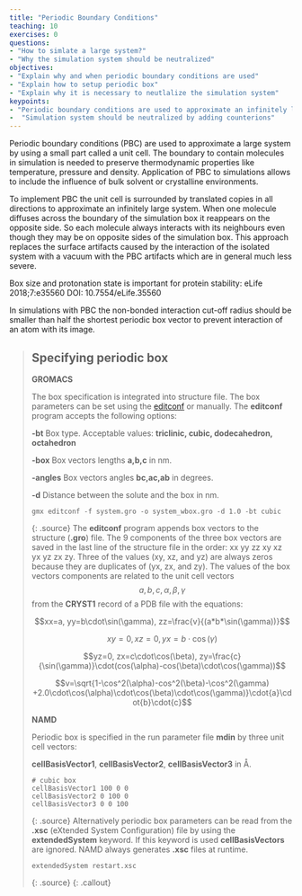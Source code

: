 ```yaml
---
title: "Periodic Boundary Conditions"
teaching: 10
exercises: 0
questions:
- "How to simlate a large system?"
- "Why the simulation system should be neutralized"
objectives:
- "Explain why and when periodic boundary conditions are used"
- "Explain how to setup periodic box"
- "Explain why it is necessary to neutlalize the simulation system"
keypoints:
- "Periodic boundary conditions are used to approximate an infinitely large system"
-  "Simulation system should be neutralized by adding counterions"
---
```

Periodic boundary conditions (PBC) are used to approximate a large system by using a small part called a unit cell. The boundary to contain molecules in simulation is needed to preserve thermodynamic properties like temperature, pressure and density. Application of PBC to simulations allows to include the influence of bulk solvent or crystalline environments.

To implement PBC the unit cell is surrounded by translated copies in all directions to approximate an infinitely large system. When one molecule diffuses across the boundary of the simulation box it reappears on the opposite side. So each molecule always interacts with its neighbours even though they may be on opposite sides of the simulation box. This approach replaces the surface artifacts caused by the interaction of the isolated system with a vacuum with the PBC artifacts which are in general much less severe.

Box size and protonation state is important for protein stability:
eLife 2018;7:e35560 DOI: 10.7554/eLife.35560


In simulations with PBC the non-bonded interaction cut-off radius should be smaller than half the shortest periodic box vector to prevent interaction of an atom with its image.

> ## Specifying periodic box
>  **GROMACS**
>
> The box specification is integrated into structure file. The box parameters can be set using the [editconf](http://manual.gromacs.org/archive/5.0/programs/gmx-editconf.html) or manually. The **editconf** program accepts the following options:
>
> **-bt**  Box type. Acceptable values: **triclinic, cubic, dodecahedron, octahedron**<br>
>
> **-box** Box vectors lengths **a,b,c** in nm.<br>
>
> **-angles** Box vectors angles **bc,ac,ab** in degrees.
>
> **-d** Distance between the solute and the box in nm.
>
>~~~
> gmx editconf -f system.gro -o system_wbox.gro -d 1.0 -bt cubic
>~~~
> {: .source}
> The **editconf** program appends box vectors to the structure (**.gro**) file. The 9 components of the three box vectors are saved in the last line of the structure file in the order: xx yy zz xy xz yx yz zx zy. Three of the values (xy, xz, and yz) are always zeros because they are duplicates of (yx, zx, and zy).  The values of the box vectors components are related to the unit cell vectors $$a,b,c,\alpha,\beta,\gamma$$ from the **CRYST1** record of a PDB file with the equations:
>
>$$xx=a, yy=b\cdot\sin(\gamma), zz=\frac{v}{(a*b*\sin(\gamma))}$$
>
>$$xy=0, xz=0, yx=b\cdot\cos(\gamma)$$
>
>$$yz=0, zx=c\cdot\cos(\beta), zy=\frac{c}{\sin(\gamma)}\cdot(cos(\alpha)-cos(\beta)\cdot\cos(\gamma))$$
>
>$$v=\sqrt{1-\cos^2(\alpha)-cos^2(\beta)-\cos^2(\gamma) +2.0\cdot\cos(\alpha)\cdot\cos(\beta)\cdot\cos(\gamma)}\cdot{a}\cdot{b}\cdot{c}$$
>
> **NAMD**
>
> Periodic box is specified in the run parameter file **mdin** by three unit cell vectors:
>
> **cellBasisVector1**, **cellBasisVector2**, **cellBasisVector3** in <span>&#8491;</span>.
>~~~
> # cubic box
> cellBasisVector1 100 0 0
> cellBasisVector2 0 100 0
> cellBasisVector3 0 0 100
>~~~
>{: .source}
> Alternatively periodic box parameters can be read from the **.xsc** (eXtended System Configuration) file by using the **extendedSystem** keyword.  If this keyword is used **cellBasisVectors** are ignored.  NAMD always generates  **.xsc** files at runtime.
>~~~
> extendedSystem restart.xsc
>~~~
>{: .source}
{: .callout}
